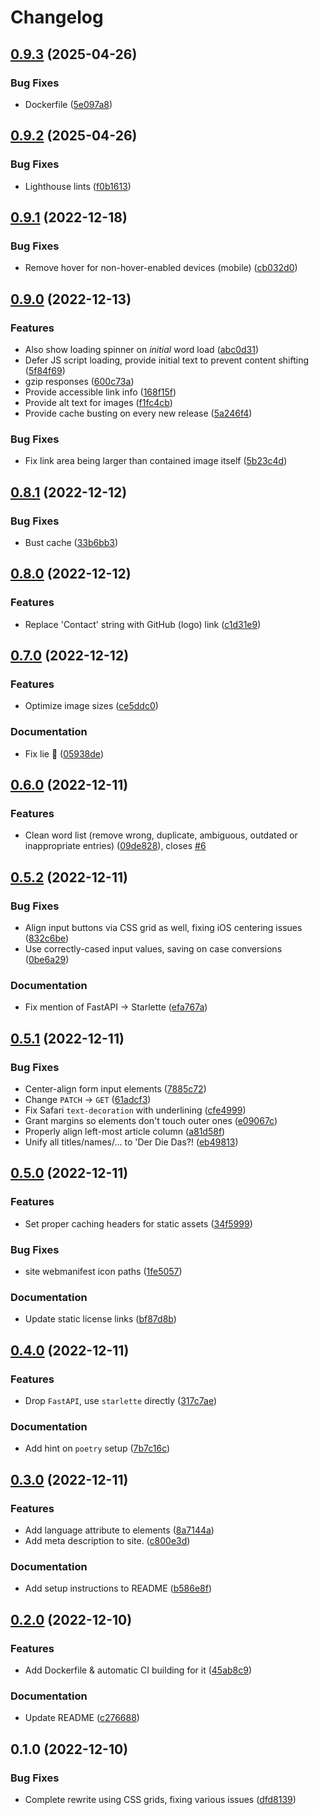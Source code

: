 # Changelog

## [0.9.3](https://github.com/alexpovel/derdiedas/compare/v0.9.2...v0.9.3) (2025-04-26)


### Bug Fixes

* Dockerfile ([5e097a8](https://github.com/alexpovel/derdiedas/commit/5e097a80d16a2360aad0a8fa0b5626d78f58b2cf))

## [0.9.2](https://github.com/alexpovel/derdiedas/compare/v0.9.1...v0.9.2) (2025-04-26)


### Bug Fixes

* Lighthouse lints ([f0b1613](https://github.com/alexpovel/derdiedas/commit/f0b161389144cf81942641d6dd1cebf63f7472ca))

## [0.9.1](https://github.com/alexpovel/derdiedas/compare/v0.9.0...v0.9.1) (2022-12-18)


### Bug Fixes

* Remove hover for non-hover-enabled devices (mobile) ([cb032d0](https://github.com/alexpovel/derdiedas/commit/cb032d0cf74ff054b6b8ed2c2947e6104f5de49e))

## [0.9.0](https://github.com/alexpovel/derdiedas/compare/v0.8.1...v0.9.0) (2022-12-13)


### Features

* Also show loading spinner on *initial* word load ([abc0d31](https://github.com/alexpovel/derdiedas/commit/abc0d31ccde369e9950e8c7071ec5c3bb82bf51e))
* Defer JS script loading, provide initial text to prevent content shifting ([5f84f69](https://github.com/alexpovel/derdiedas/commit/5f84f693ca2b6c2b0217b11841877a1501583240))
* gzip responses ([600c73a](https://github.com/alexpovel/derdiedas/commit/600c73ad1b8eb81321234519b2c9d46b8aaafc5c))
* Provide accessible link info ([168f15f](https://github.com/alexpovel/derdiedas/commit/168f15fa7d4b834d3ce64a47e7c8e2a60137b780))
* Provide alt text for images ([f1fc4cb](https://github.com/alexpovel/derdiedas/commit/f1fc4cb51b4cfafee96b27944218a258b61c073d))
* Provide cache busting on every new release ([5a246f4](https://github.com/alexpovel/derdiedas/commit/5a246f45f5dd0656bfb54ec6ff1fafdad133d996))


### Bug Fixes

* Fix link area being larger than contained image itself ([5b23c4d](https://github.com/alexpovel/derdiedas/commit/5b23c4de83ab91f72949b97f0c16e30df0a63b43))

## [0.8.1](https://github.com/alexpovel/derdiedas/compare/v0.8.0...v0.8.1) (2022-12-12)


### Bug Fixes

* Bust cache ([33b6bb3](https://github.com/alexpovel/derdiedas/commit/33b6bb37049f16f5d5ba728adf6bbe66f5112884))

## [0.8.0](https://github.com/alexpovel/derdiedas/compare/v0.7.0...v0.8.0) (2022-12-12)


### Features

* Replace 'Contact' string with GitHub (logo) link ([c1d31e9](https://github.com/alexpovel/derdiedas/commit/c1d31e90a8b2aa90032beb3ed15ee1ff1d421644))

## [0.7.0](https://github.com/alexpovel/derdiedas/compare/v0.6.0...v0.7.0) (2022-12-12)


### Features

* Optimize image sizes ([ce5ddc0](https://github.com/alexpovel/derdiedas/commit/ce5ddc00a4886fc21ba8c3657cb4246570693ffd))


### Documentation

* Fix lie 👀 ([05938de](https://github.com/alexpovel/derdiedas/commit/05938debe346a5fc14f8ac74fe56ccd30add3cf6))

## [0.6.0](https://github.com/alexpovel/derdiedas/compare/v0.5.2...v0.6.0) (2022-12-11)


### Features

* Clean word list (remove wrong, duplicate, ambiguous, outdated or inappropriate entries) ([09de828](https://github.com/alexpovel/derdiedas/commit/09de8284bd0ebf217f135887798228c49818976f)), closes [#6](https://github.com/alexpovel/derdiedas/issues/6)

## [0.5.2](https://github.com/alexpovel/derdiedas/compare/v0.5.1...v0.5.2) (2022-12-11)


### Bug Fixes

* Align input buttons via CSS grid as well, fixing iOS centering issues ([832c6be](https://github.com/alexpovel/derdiedas/commit/832c6be28252017fcde1676f960e472f46bf731b))
* Use correctly-cased input values, saving on case conversions ([0be6a29](https://github.com/alexpovel/derdiedas/commit/0be6a29d0890307dac3fc45b29fde7a62a15ca5d))


### Documentation

* Fix mention of FastAPI -&gt; Starlette ([efa767a](https://github.com/alexpovel/derdiedas/commit/efa767afc8b3ed8ea2e178ecafee945547f8ba82))

## [0.5.1](https://github.com/alexpovel/derdiedas/compare/v0.5.0...v0.5.1) (2022-12-11)


### Bug Fixes

* Center-align form input elements ([7885c72](https://github.com/alexpovel/derdiedas/commit/7885c7205b6004e1e28d956be01ee40cfa04c15b))
* Change `PATCH` -&gt; `GET` ([61adcf3](https://github.com/alexpovel/derdiedas/commit/61adcf30877fb55a95143a0dba4338517eaf407d))
* Fix Safari `text-decoration` with underlining ([cfe4999](https://github.com/alexpovel/derdiedas/commit/cfe4999d8d155ff469d4541dd033b05676493816))
* Grant margins so elements don't touch outer ones ([e09067c](https://github.com/alexpovel/derdiedas/commit/e09067c889bdf78e5acaab43788ffc6ab513706c))
* Properly align left-most article column ([a81d58f](https://github.com/alexpovel/derdiedas/commit/a81d58fc051ad3ee2bf67cc533706fbf6e374c13))
* Unify all titles/names/... to 'Der Die Das?! ([eb49813](https://github.com/alexpovel/derdiedas/commit/eb4981343166cc443697697918a526101eba85df))

## [0.5.0](https://github.com/alexpovel/derdiedas/compare/v0.4.0...v0.5.0) (2022-12-11)


### Features

* Set proper caching headers for static assets ([34f5999](https://github.com/alexpovel/derdiedas/commit/34f59993271d7c206faac008ae755fa94c0abd35))


### Bug Fixes

* site webmanifest icon paths ([1fe5057](https://github.com/alexpovel/derdiedas/commit/1fe505737940f38cff9b5b2413f23978e6faff2e))


### Documentation

* Update static license links ([bf87d8b](https://github.com/alexpovel/derdiedas/commit/bf87d8b6841a9ebeb5b1b605abf63f169149cb12))

## [0.4.0](https://github.com/alexpovel/derdiedas/compare/v0.3.0...v0.4.0) (2022-12-11)


### Features

* Drop `FastAPI`, use `starlette` directly ([317c7ae](https://github.com/alexpovel/derdiedas/commit/317c7aee2293ae3d7d69329fdb3ee04d4870540f))


### Documentation

* Add hint on `poetry` setup ([7b7c16c](https://github.com/alexpovel/derdiedas/commit/7b7c16c0a5c6fa00297f61f6537300b2d291a496))

## [0.3.0](https://github.com/alexpovel/derdiedas/compare/v0.2.0...v0.3.0) (2022-12-11)


### Features

* Add language attribute to elements ([8a7144a](https://github.com/alexpovel/derdiedas/commit/8a7144a91b4b84d59db3f52b8a4cbcc74831ab0a))
* Add meta description to site. ([c800e3d](https://github.com/alexpovel/derdiedas/commit/c800e3d7d1f9b451f94db9b4f95484ae0751a31d))


### Documentation

* Add setup instructions to README ([b586e8f](https://github.com/alexpovel/derdiedas/commit/b586e8fae0c754b64d617f2a2b5a37679274f067))

## [0.2.0](https://github.com/alexpovel/derdiedas/compare/v0.1.0...v0.2.0) (2022-12-10)


### Features

* Add Dockerfile & automatic CI building for it ([45ab8c9](https://github.com/alexpovel/derdiedas/commit/45ab8c9a84f46eae289e085c8a8fefc3c0cc862e))


### Documentation

* Update README ([c276688](https://github.com/alexpovel/derdiedas/commit/c276688614f8a3cdfc97972495a2880d3b29adfb))

## 0.1.0 (2022-12-10)


### Bug Fixes

* Complete rewrite using CSS grids, fixing various issues ([dfd8139](https://github.com/alexpovel/derdiedas/commit/dfd813940d6be0fa73f0462dfbae742748972389))
